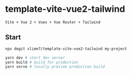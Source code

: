 # template-vite-vue2-tailwind

`Vite + Vue 2 + Vuex + Vue Router + Tailwind`

## Start

```bash
npx degit slime7/template-vite-vue2-tailwind my-project
```

```bash
yarn dev # start dev server
yarn build # build for production
yarn serve # locally preview production build
```
